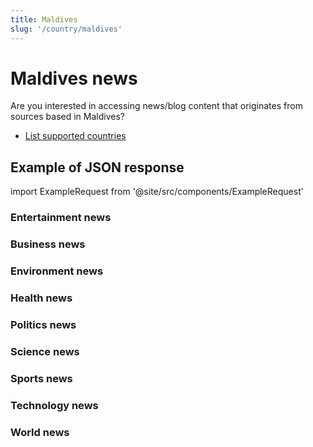 ```yaml
---
title: Maldives
slug: '/country/maldives'
---
```


# Maldives news

Are you interested in accessing news/blog content that originates from sources based in Maldives?

- [List supported countries](/get-articles/countries)

## Example of JSON response

import ExampleRequest from '@site/src/components/ExampleRequest'

### Entertainment news
<ExampleRequest url="https://apitube.io/v1/news/articles?limit=2&category=news/Arts_and_Entertainment&country=mv"></ExampleRequest>

### Business news
<ExampleRequest url="https://apitube.io/v1/news/articles?limit=2&category=news/Business&country=mv"></ExampleRequest>

### Environment news
<ExampleRequest url="https://apitube.io/v1/news/articles?limit=2&category=news/Environment&country=mv"></ExampleRequest>

### Health news
<ExampleRequest url="https://apitube.io/v1/news/articles?limit=2&category=news/Health&country=mv"></ExampleRequest>

### Politics news
<ExampleRequest url="https://apitube.io/v1/news/articles?limit=2&category=news/Politics&country=mv"></ExampleRequest>

### Science news
<ExampleRequest url="https://apitube.io/v1/news/articles?limit=2&category=news/Science&country=mv"></ExampleRequest>

### Sports news
<ExampleRequest url="https://apitube.io/v1/news/articles?limit=2&category=news/Sports&country=mv"></ExampleRequest>

### Technology news
<ExampleRequest url="https://apitube.io/v1/news/articles?limit=2&category=news/Technology&country=mv"></ExampleRequest>

### World news
<ExampleRequest url="https://apitube.io/v1/news/articles?limit=2&category=news/World&country=mv"></ExampleRequest>
